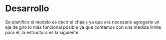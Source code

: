 <h1>Desarrollo</h1>
Se planifico el modelo  es decir el chasis ya que era necesario agregarle un eje de giro  lo más funcional posible ya que contamos con una medida limite para el, la estructura es la siguiente.

